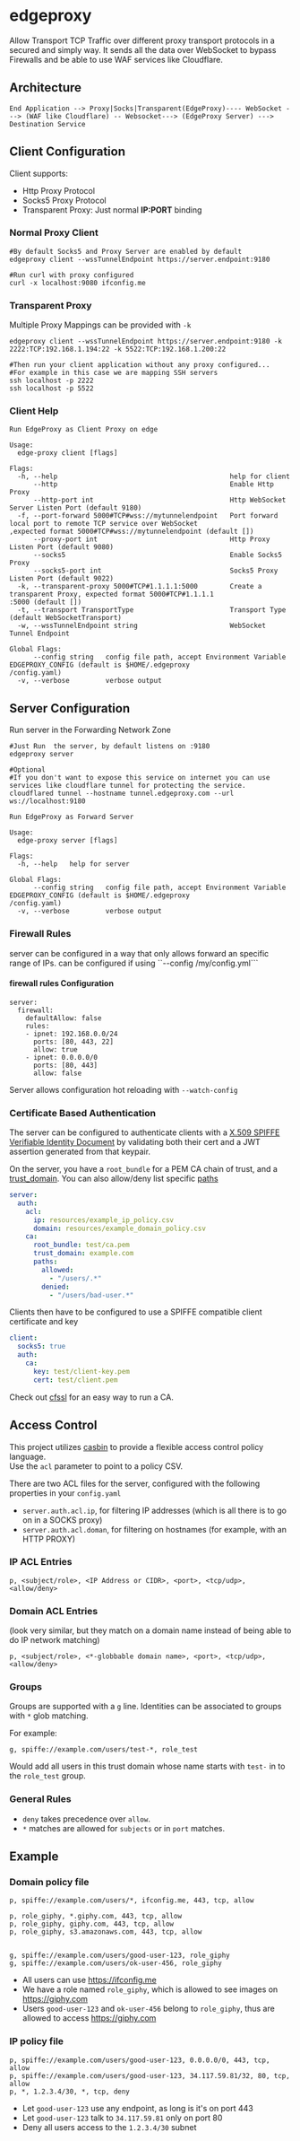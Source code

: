 # edgeproxy
Allow Transport TCP Traffic over different proxy transport protocols in a secured and simply way.
It sends all the data over WebSocket to bypass Firewalls and be able to use WAF services like Cloudflare.

## Architecture
```
End Application --> Proxy|Socks|Transparent(EdgeProxy)---- WebSocket ---> (WAF like Cloudflare) -- Websocket---> (EdgeProxy Server) ---> Destination Service
```


## Client Configuration
Client supports:
- Http Proxy Protocol
- Socks5 Proxy Protocol
- Transparent Proxy: Just normal **IP:PORT** binding

### Normal Proxy Client
```
#By default Socks5 and Proxy Server are enabled by default
edgeproxy client --wssTunnelEndpoint https://server.endpoint:9180

#Run curl with proxy configured
curl -x localhost:9080 ifconfig.me
```

### Transparent Proxy
Multiple Proxy Mappings can be provided with `-k`
```
edgeproxy client --wssTunnelEndpoint https://server.endpoint:9180 -k 2222:TCP:192.168.1.194:22 -k 5522:TCP:192.168.1.200:22

#Then run your client application without any proxy configured...
#For example in this case we are mapping SSH servers
ssh localhost -p 2222
ssh localhost -p 5522
```
### Client Help
```
Run EdgeProxy as Client Proxy on edge

Usage:
  edge-proxy client [flags]

Flags:
  -h, --help                                           help for client
      --http                                           Enable Http Proxy
      --http-port int                                  Http WebSocket Server Listen Port (default 9180)
  -f, --port-forward 5000#TCP#wss://mytunnelendpoint   Port forward local port to remote TCP service over WebSocket
,expected format 5000#TCP#wss://mytunnelendpoint (default [])
      --proxy-port int                                 Http Proxy Listen Port (default 9080)
      --socks5                                         Enable Socks5 Proxy
      --socks5-port int                                Socks5 Proxy Listen Port (default 9022)
  -k, --transparent-proxy 5000#TCP#1.1.1.1:5000        Create a transparent Proxy, expected format 5000#TCP#1.1.1.1
:5000 (default [])
  -t, --transport TransportType                        Transport Type (default WebSocketTransport)
  -w, --wssTunnelEndpoint string                       WebSocket Tunnel Endpoint

Global Flags:
      --config string   config file path, accept Environment Variable EDGEPROXY_CONFIG (default is $HOME/.edgeproxy
/config.yaml)
  -v, --verbose         verbose output
```

## Server Configuration
Run server in  the Forwarding Network Zone
```
#Just Run  the server, by default listens on :9180
edgeproxy server

#Optional
#If you don't want to expose this service on internet you can use services like cloudflare tunnel for protecting the service.
cloudflared tunnel --hostname tunnel.edgeproxy.com --url ws://localhost:9180
```

```
Run EdgeProxy as Forward Server

Usage:
  edge-proxy server [flags]

Flags:
  -h, --help   help for server

Global Flags:
      --config string   config file path, accept Environment Variable EDGEPROXY_CONFIG (default is $HOME/.edgeproxy
/config.yaml)
  -v, --verbose         verbose output
```

### Firewall Rules
server can be configured in a way that only allows forward an specific range of IPs.
can be configured if using ``--config /my/config.yml```

#### firewall rules Configuration
```
server:
  firewall:
    defaultAllow: false
    rules:
    - ipnet: 192.168.0.0/24
      ports: [80, 443, 22]
      allow: true
    - ipnet: 0.0.0.0/0
      ports: [80, 443]
      allow: false
```
Server allows configuration hot reloading with ```--watch-config```


### Certificate Based Authentication

The server can be configured to authenticate clients with a [X.509 SPIFFE Verifiable Identity Document](https://github.com/spiffe/spiffe/blob/main/standards/X509-SVID.md#2-spiffe-id) 
by validating both their cert and a JWT assertion generated from that keypair.

On the server, you have a `root_bundle` for a PEM CA chain of trust, and a [trust_domain](https://github.com/spiffe/spiffe/blob/main/standards/SPIFFE-ID.md#21-trust-domain). 
You can also allow/deny list specific [paths](https://github.com/spiffe/spiffe/blob/main/standards/SPIFFE-ID.md#22-path) 

```yaml
server:
  auth:
    acl:
      ip: resources/example_ip_policy.csv
      domain: resources/example_domain_policy.csv
    ca:
      root_bundle: test/ca.pem
      trust_domain: example.com
      paths:
        allowed:
          - "/users/.*"
        denied:
          - "/users/bad-user.*"
```

Clients then have to be configured to use a SPIFFE compatible client certificate and key

```yaml
client:
  socks5: true
  auth:
    ca:
      key: test/client-key.pem
      cert: test/client.pem
```

Check out [cfssl](https://github.com/cloudflare/cfssl) for an easy way to run a CA.

## Access Control
This project utilizes [casbin](https://github.com/casbin/casbin) to provide a flexible access control policy language.  
Use the `acl` parameter to point to a policy CSV.

There are two ACL files for the server, configured with the following properties in your `config.yaml`
- `server.auth.acl.ip`,  for filtering IP addresses (which is all there is to go on in a SOCKS proxy) 
- `server.auth.acl.doman`, for filtering on hostnames (for example, with an HTTP PROXY)


### IP ACL Entries

```
p, <subject/role>, <IP Address or CIDR>, <port>, <tcp/udp>, <allow/deny>
```

### Domain ACL Entries 
(look very similar, but they match on a domain name instead of being able to do IP network matching) 

```
p, <subject/role>, <*-globbable domain name>, <port>, <tcp/udp>, <allow/deny>
```

### Groups

Groups are supported with a `g` line.  Identities can be associated to groups with `*` glob matching.

For example: 

```casbincsv
g, spiffe://example.com/users/test-*, role_test
```

Would add all users in this trust domain whose name starts with `test-` in to the `role_test` group.

### General Rules
- `deny` takes precedence over `allow`.
- `*` matches are allowed for `subjects` or in `port` matches.


##  Example 

### Domain policy file
```casbincsv
p, spiffe://example.com/users/*, ifconfig.me, 443, tcp, allow

p, role_giphy, *.giphy.com, 443, tcp, allow
p, role_giphy, giphy.com, 443, tcp, allow
p, role_giphy, s3.amazonaws.com, 443, tcp, allow


g, spiffe://example.com/users/good-user-123, role_giphy
g, spiffe://example.com/users/ok-user-456, role_giphy
```
- All users can use https://ifconfig.me
- We have a role named `role_giphy`, which is allowed to see images on https://giphy.com
- Users `good-user-123` and `ok-user-456` belong to `role_giphy`, thus are allowed to access https://giphy.com 



### IP policy file
```casbincsv
p, spiffe://example.com/users/good-user-123, 0.0.0.0/0, 443, tcp, allow
p, spiffe://example.com/users/good-user-123, 34.117.59.81/32, 80, tcp, allow
p, *, 1.2.3.4/30, *, tcp, deny
```
- Let `good-user-123` use any endpoint, as long is it's on port 443
- Let `good-user-123` talk to `34.117.59.81` only on port 80 
- Deny all users access to the `1.2.3.4/30` subnet 